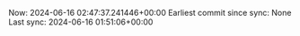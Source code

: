 Now: 2024-06-16 02:47:37.241446+00:00 Earliest commit since sync: None Last sync: 2024-06-16 01:51:06+00:00

